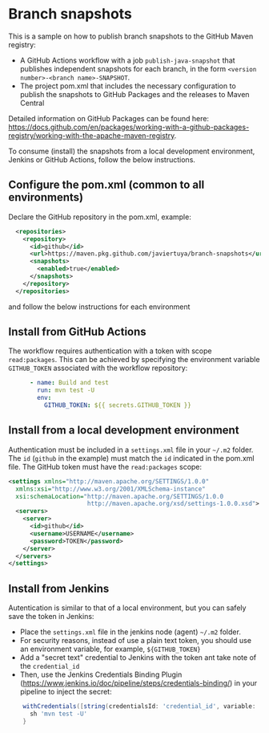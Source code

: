 # Branch snapshots

This is a sample on how to publish branch snapshots to the GitHub Maven registry:
- A GitHub Actions workflow with a job `publish-java-snapshot` that publishes
  independent snapshots for each branch, in the form `<version number>-<branch name>-SNAPSHOT`.
- The project pom.xml that includes the necessary configuration to publish the snapshots to GitHub Packages and the releases to Maven Central

Detailed information on GitHub Packages can be found here:
https://docs.github.com/en/packages/working-with-a-github-packages-registry/working-with-the-apache-maven-registry.

To consume (install) the snapshots from a local development environment, Jenkins or GitHub Actions, follow the below instructions.

## Configure the pom.xml (common to all environments)

Declare the GitHub repository in the pom.xml, example:
```xml
  <repositories>
    <repository>
      <id>github</id>
      <url>https://maven.pkg.github.com/javiertuya/branch-snapshots</url>
      <snapshots>
        <enabled>true</enabled>
      </snapshots>
    </repository>
  </repositories>
```

and follow the below instructions for each environment

## Install from GitHub Actions

The workflow requires authentication with a token with scope `read:packages`.
This can be achieved by specifying the environment variable
`GITHUB_TOKEN` associated with the workflow repository:

```yaml
      - name: Build and test
        run: mvn test -U
        env:
          GITHUB_TOKEN: ${{ secrets.GITHUB_TOKEN }}
```

## Install from a local development environment

Authentication must be included in a `settings.xml` file in your `~/.m2` folder.
The `id` (`github` in the example) must match the `id` indicated in the pom.xml file.
The GitHub token must have the `read:packages` scope:

```xml
<settings xmlns="http://maven.apache.org/SETTINGS/1.0.0"
  xmlns:xsi="http://www.w3.org/2001/XMLSchema-instance"
  xsi:schemaLocation="http://maven.apache.org/SETTINGS/1.0.0
                      http://maven.apache.org/xsd/settings-1.0.0.xsd">
  <servers>
    <server>
      <id>github</id>
      <username>USERNAME</username>
      <password>TOKEN</password>
    </server>
  </servers>
</settings>
```

## Install from Jenkins

Autentication is similar to that of a local environment, but you can safely save the token in Jenkins:
- Place the `settings.xml` file in the jenkins node (agent) `~/.m2` folder.
- For security reasons, instead of use a plain text token,
you should use an environment variable, for example, `${GITHUB_TOKEN}`
- Add a "secret text" credential to Jenkins with the token ant take note of the `credential_id`
- Then, use the Jenkins Credentials Binding Plugin (https://www.jenkins.io/doc/pipeline/steps/credentials-binding/) 
  in your pipeline to inject the secret:
```groovy
    withCredentials([string(credentialsId: 'credential_id', variable: 'GITHUB_TOKEN')]) {
      sh 'mvn test -U'
    }
```
